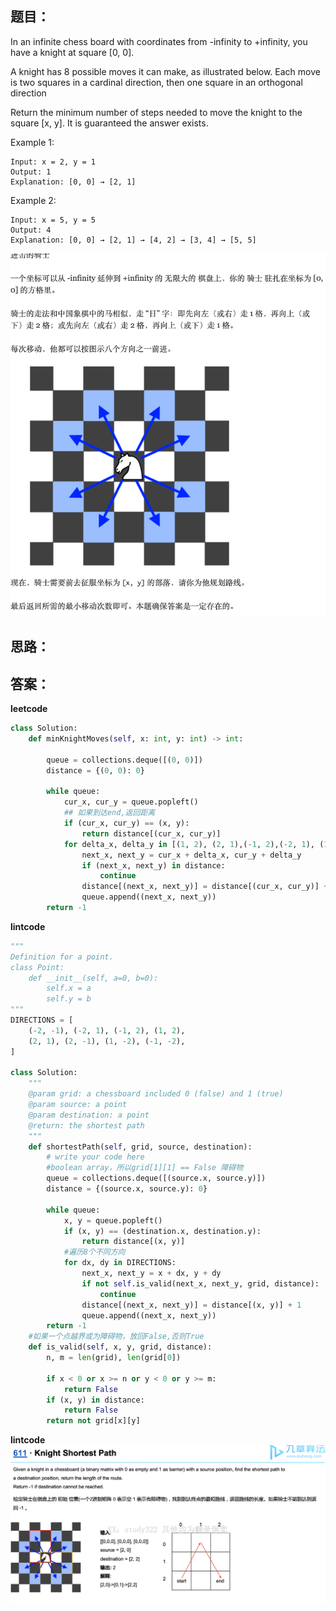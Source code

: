 ## 题目：
In an infinite chess board with coordinates from -infinity to +infinity, you have a knight at square [0, 0].

A knight has 8 possible moves it can make, as illustrated below. Each move is two squares in a cardinal direction, then one square in an orthogonal direction

Return the minimum number of steps needed to move the knight to the square [x, y]. It is guaranteed the answer exists.

Example 1:
```
Input: x = 2, y = 1
Output: 1
Explanation: [0, 0] → [2, 1]
```
Example 2:
```
Input: x = 5, y = 5
Output: 4
Explanation: [0, 0] → [2, 1] → [4, 2] → [3, 4] → [5, 5]
```
![p](https://github.com/SSRRBB/Leetcode/blob/main/Images/83.png)



## 思路：

## 答案：
**leetcode**
```python
class Solution:
    def minKnightMoves(self, x: int, y: int) -> int:
        
        queue = collections.deque([(0, 0)])
        distance = {(0, 0): 0}
        
        while queue:
            cur_x, cur_y = queue.popleft()
            ## 如果到达end,返回距离
            if (cur_x, cur_y) == (x, y):
                return distance[(cur_x, cur_y)]
            for delta_x, delta_y in [(1, 2), (2, 1),(-1, 2),(-2, 1), (1, -2), (2, -1), (-1, -2),(-2, -1)]:
                next_x, next_y = cur_x + delta_x, cur_y + delta_y
                if (next_x, next_y) in distance:
                    continue
                distance[(next_x, next_y)] = distance[(cur_x, cur_y)] + 1
                queue.append((next_x, next_y))
        return -1
```

**lintcode**
```python
"""
Definition for a point.
class Point:
    def __init__(self, a=0, b=0):
        self.x = a
        self.y = b
"""
DIRECTIONS = [
    (-2, -1), (-2, 1), (-1, 2), (1, 2),
    (2, 1), (2, -1), (1, -2), (-1, -2),
]

class Solution:
    """
    @param grid: a chessboard included 0 (false) and 1 (true)
    @param source: a point
    @param destination: a point
    @return: the shortest path 
    """
    def shortestPath(self, grid, source, destination):
        # write your code here
        #boolean array，所以grid[1][1] == False 障碍物
        queue = collections.deque([(source.x, source.y)])
        distance = {(source.x, source.y): 0}

        while queue:
            x, y = queue.popleft()
            if (x, y) == (destination.x, destination.y):
                return distance[(x, y)]
            #遍历8个不同方向
            for dx, dy in DIRECTIONS:
                next_x, next_y = x + dx, y + dy
                if not self.is_valid(next_x, next_y, grid, distance):
                    continue
                distance[(next_x, next_y)] = distance[(x, y)] + 1
                queue.append((next_x, next_y))
        return -1
    #如果一个点越界或为障碍物，放回False,否则True   
    def is_valid(self, x, y, grid, distance):
        n, m = len(grid), len(grid[0])

        if x < 0 or x >= n or y < 0 or y >= m:
            return False
        if (x, y) in distance:
            return False 
        return not grid[x][y]

```
**lintcode**
![s](https://github.com/SSRRBB/Leetcode/blob/main/Images/82.png)
